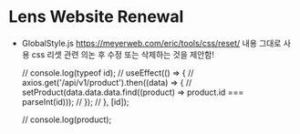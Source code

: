 # Lens Website Renewal

- GlobalStyle.js
  https://meyerweb.com/eric/tools/css/reset/ 내용 그대로 사용
  css 리셋 관련 의논 후 수정 또는 삭제하는 것을 제안함!

  // console.log(typeof id);
  // useEffect(() => {
  // axios.get('/api/v1/product').then((data) => {
  // setProduct(data.data.data.find((product) => product.id === parseInt(id)));
  // });
  // }, [id]);

  // console.log(product);
